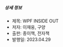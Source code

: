 
##### 상세 정보
<ul>
     <li>제목: WPF INSIDE OUT</li>
     <li>저자: 이재웅, 구양</li>
     <li>출판: 종이책, 전자책</li>
     <li>발행일: 2023.04.29</li>
</ul>
